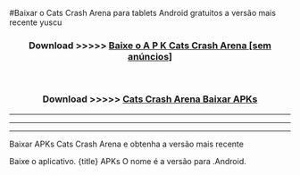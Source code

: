#Baixar o Cats Crash Arena   para tablets Android gratuitos a versão mais recente yuscu


<div align="center">
<h3>Download >>>>> <a href="https://pt-web.web.app/?pt= Cats Crash Arena ">Baixe o A P K Cats Crash Arena  [sem anúncios]</a></h3><br>

<h3>Download >>>>> <a href="https://pt-web.web.app/?pt= Cats Crash Arena ">Cats Crash Arena  Baixar APKs</a></h3>
</div>

----------------------------------------------------------

----------------------------------------------------------

----------------------------------------------------------

Baixar APKs Cats Crash Arena  e obtenha a versão mais recente

Baixe o aplicativo. {title} APKs O nome é a versão para .Android.


